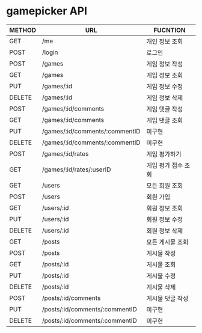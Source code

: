 # gamepicker API

| METHOD | URL                            | FUCNTION    |
| ------ | ------------------------------ | ----------- |
| GET    | /me                            | 개인 정보 조회    |
| POST   | /login                         | 로그인         |
| POST   | /games                         | 게임 정보 작성    |
| GET    | /games                         | 게임 정보 조회    |
| PUT    | /games/:id                     | 게임 정보 수정    |
| DELETE | /games/:id                     | 게임 정보 삭제    |
| POST   | /games/:id/comments            | 게임 댓글 작성    |
| GET    | /games/:id/comments            | 게임 댓글 조회    |
| PUT    | /games/:id/comments/:commentID | 미구현         |
| DELETE | /games/:id/comments/:commentID | 미구현         |
| POST   | /games/:id/rates               | 게임 평가하기     |
| GET    | /games/:id/rates/:userID       | 게임 평가 점수 조회 |
| GET    | /users                         | 모든 회원 조회    |
| POST   | /users                         | 회원 가입       |
| GET    | /users/:id                     | 회원 정보 조회    |
| PUT    | /users/:id                     | 회원 정보 수정    |
| DELETE | /users/:id                     | 회원 정보 삭제    |
| GET    | /posts                         | 모든 게시물 조회   |
| POST   | /posts                         | 게시물 작성      |
| GET    | /posts/:id                     | 게시물 조회      |
| PUT    | /posts/:id                     | 게시물 수정      |
| DELETE | /posts/:id                     | 게시물 삭제      |
| POST   | /posts/:id/comments            | 게시물 댓글 작성   |
| PUT    | /posts/:id/comments/:commentID | 미구현         |
| DELETE | /posts/:id/comments/:commentID | 미구현         |